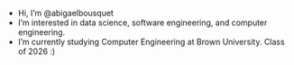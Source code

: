 - Hi, I’m @abigaelbousquet
- I’m interested in data science, software engineering, and computer engineering.
- I’m currently studying Computer Engineering at Brown University. Class of 2026 :)

<!---
abigaelbousquet/abigaelbousquet is a ✨ special ✨ repository because its `README.md` (this file) appears on your GitHub profile.
You can click the Preview link to take a look at your changes.
--->
